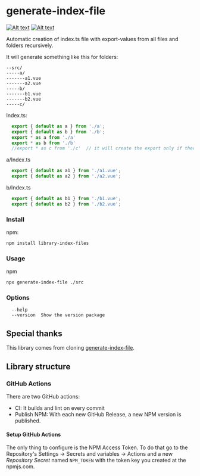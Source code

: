 # generate-index-file
[![Alt text](https://github.com/melenaos/library-index-files/actions/workflows/publish_npm.yml/badge.svg)](https://github.com/melenaos/library-index-files/actions/workflows/publish_npm.yml)
[![Alt text](https://github.com/melenaos/library-index-files/actions/workflows/main.yml/badge.svg)](https://github.com/melenaos/library-index-files/actions/workflows/main.yml)


Automatic creation of index.ts file with export-values from all files and folders recursively.  


It will generate something like this for folders:
```
--src/
-----a/
-------a1.vue
-------a2.vue
-----b/
-------b1.vue
-------b2.vue
-----c/
```
Index.ts:
```ts
  export { default as a } from './a';
  export { default as b } from './b';
  export * as a from './a' 
  export * as b from './b' 
  //export * as c from './c'  // it will create the export only if there are files in it
```

a/Index.ts
```ts
  export { default as a1 } from './a1.vue';
  export { default as a2 } from './a2.vue';
```

b/Index.ts
```ts
  export { default as b1 } from './b1.vue';
  export { default as b2 } from './b2.vue';
```

### Install
npm:
```bash
npm install library-index-files
```

### Usage
npm
```bash
npx generate-index-file ./src
```


### Options
```
  --help
  --version  Show the version package
```

## Special thanks
This library comes from cloning [generate-index-file](https://github.com/GiancarlosIO/generate-index-file).

## Library structure

### GitHub Actions
There are two GitHub actions:
- CI: It builds and lint on every commit
- Publish NPM: With each new GitHub Release, a new NPM version is published.

#### Setup GitHub Actions
The only thing to configure is the NPM Access Token.
To do that go to the Repository's Settings -> Secrets and variables -> Actions and a new *Repository Secret* named `NPM_TOKEN` with the token key you created at the npmjs.com.